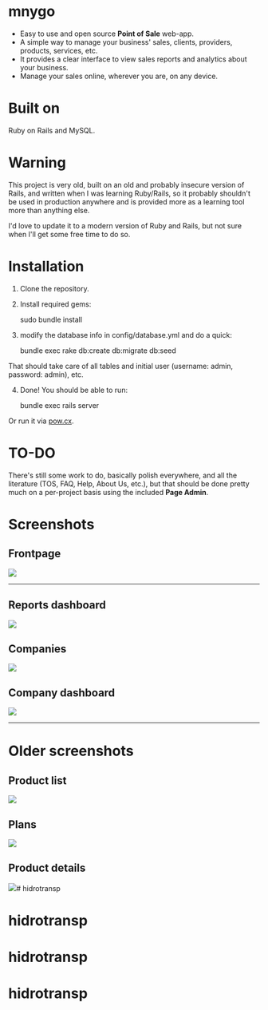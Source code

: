 # mnygo
* Easy to use and open source **Point of Sale** web-app.
* A simple way to manage your business' sales, clients, providers, products, services, etc.
* It provides a clear interface to view sales reports and analytics about your business.
* Manage your sales online, wherever you are, on any device.

# Built on
Ruby on Rails and MySQL.

# Warning

This project is very old, built on an old and probably insecure version of Rails, and written when I was learning Ruby/Rails, so it probably shouldn't be used in production anywhere and is provided more as a learning tool more than anything else.

I'd love to update it to a modern version of Ruby and Rails, but not sure when I'll get some free time to do so.

# Installation
1) Clone the repository.

2) Install required gems:

    sudo bundle install

3) modify the database info in config/database.yml and do a quick:

    bundle exec rake db:create db:migrate db:seed

That should take care of all tables and initial user (username: admin, password: admin), etc.

4) Done!  You should be able to run:

    bundle exec rails server

Or run it via [pow.cx](http://pow.cx/).

# TO-DO

There's still some work to do, basically polish everywhere, and all the literature (TOS, FAQ, Help, About Us, etc.), but that should be done pretty much on a per-project basis using the included **Page Admin**.

# Screenshots

## Frontpage

![](http://i.imgur.com/4I3CW.png)

---

## Reports dashboard

![](http://i.imgur.com/PUIDI.png)

## Companies

![](http://i.imgur.com/qkKIl.png)

## Company dashboard

![](http://i.imgur.com/Xa61N.png)

---

# Older screenshots

## Product list

![](http://i.imgur.com/avsov.png)

## Plans

![](http://i.imgur.com/rIEV5.png)

## Product details

![](http://i.imgur.com/xGLLp.png)# hidrotransp
# hidrotransp
# hidrotransp
# hidrotransp
